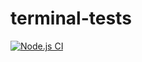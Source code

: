 # terminal-tests
[![Node.js CI](https://github.com/mokhelek/backend-unit-testing/actions/workflows/node.js.yml/badge.svg)](https://github.com/mokhelek/backend-unit-testing/actions/workflows/node.js.yml)
